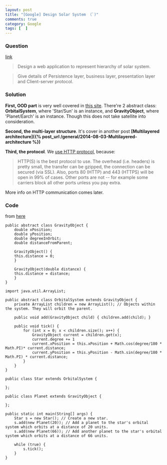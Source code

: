 ```yaml
---
layout: post
title: "[Google] Design Solar System （`)"
comments: true
category: Google
tags: [  ]
---
```


### Question 

[link](http://www.careercup.com/question?id=14761735)

> Design a web application to represent hierarchy of solar system. 

> Give details of Persistence layer, business layer, presentation layer and Client-server protocol. 

### Solution

__First, OOD part__ is very well covered in [this site](http://www.ehow.com/how_5579338_build-own-solar-system-java.html). There're 2 abstract class: __OrbitalSystem__, where 'Star/Sun' is an instance, and __GravityObject__, where 'Planet/Earch' is an instance. Though this does not take satellite into consideration. 

__Second, the multi-layer structure__. It's cover in another post __[Multilayered architecture]({% post_url /general/2014-08-03-Multilayered-architecture %})__

__Third, the protocol__. We [use HTTP protocol](http://stackoverflow.com/a/4279218), because: 

> HTTP(S) is the best protocol to use. The overhead (i.e. headers) is pretty small, the transfer can be gzipped, the connection can be secured (via SSL). Also, ports 80 (HTTP) and 443 (HTTPS) will be open in 99% of cases. Other ports are not -- for example some carriers block all other ports unless you pay extra. 

More info on HTTP communication comes later. 

### Code

from [here](http://www.ehow.com/how_5579338_build-own-solar-system-java.html)

    public abstract class GravityObject {
        double xPosition;
        double yPosition;
        double degreeInOrbit;
        double distanceFromParent;

        GravityObject() {
        this.distance = 0;
        }

        GravityObject(double distance) {
        this.distance = distance;
        }
    }

    import java.util.ArrayList;

    public abstract class OrbitalSystem extends GravityObject {
        private ArrayList children = new ArrayList(); // Objects within the system. They will orbit the parent.

        public void add(GravityObject child) { children.add(child); }

        public void tick() {
            for (int x = 0; x < children.size(); x++) {
                GravityObject current = children.get(x);
                current.degree += 1
                current.xPosition = this.xPosition + Math.cos(degree/180 * Math.PI)* current.distance;
                current.yPosition = this.yPosition - Math.sin(degree/180 * Math.PI) * current.distance;
            }
        }
    }

    public class Star extends OrbitalSystem { 

    };

    public class Planet extends GravityObject { 

    };

    public static int main(String[] args) {
        Star s = new Star(); // Create a new star.
        s.add(new Planet(20)); // Add a planet to the star's orbital system which orbits at a distance of 20 units.
        s.add(new Planet(66)); // Add another planet to the star's orbital system which orbits at a distance of 66 units.

        while (true) {
            s.tick();
        }
    }
